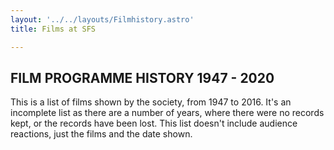 ```yaml
---
layout: '../../layouts/Filmhistory.astro'
title: Films at SFS

---
```


## FILM PROGRAMME HISTORY 1947 - 2020

This is a list of films shown by the society, from 1947 to 2016. It's an incomplete list as there are a number of years, where there were no records kept, or the records have been lost. This list doesn't include audience reactions, just the films and the date shown.
